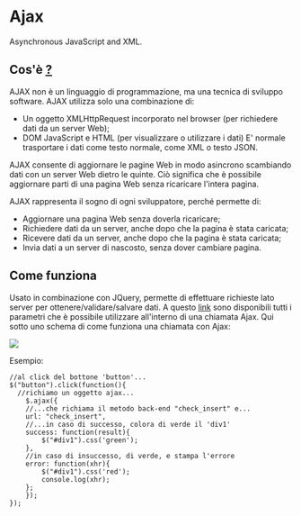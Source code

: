 # Ajax
Asynchronous JavaScript and XML.

## Cos'è [?](https://it.wikipedia.org/wiki/AJAX)

AJAX non è un linguaggio di programmazione, ma una tecnica di sviluppo software. AJAX utilizza solo una combinazione di:
- Un oggetto XMLHttpRequest incorporato nel browser (per richiedere dati da un server Web);
- DOM JavaScript e HTML (per visualizzare o utilizzare i dati)
E' normale trasportare i dati come testo normale, come XML o testo JSON.

AJAX consente di aggiornare le pagine Web in modo asincrono scambiando dati con un server Web dietro le quinte. Ciò significa che è possibile aggiornare parti di una pagina Web senza ricaricare l'intera pagina.

AJAX rappresenta il sogno di ogni sviluppatore, perché permette di:
- Aggiornare una pagina Web senza doverla ricaricare;
- Richiedere dati da un server, anche dopo che la pagina è stata caricata;
- Ricevere dati da un server, anche dopo che la pagina è stata caricata;
- Invia dati a un server di nascosto, senza dover cambiare pagina.

## Come funziona
Usato in combinazione con JQuery, permette di effettuare richieste lato server per ottenere/validare/salvare dati. A questo [link](https://www.w3schools.com/jquery/ajax_ajax.asp) sono disponibili tutti i parametri che è possibile utilizzare all'interno di una chiamata Ajax. Qui sotto uno schema di come funziona una chiamata con Ajax:

![](https://res.cloudinary.com/practicaldev/image/fetch/s--xgVyrrP4--/c_limit%2Cf_auto%2Cfl_progressive%2Cq_66%2Cw_880/https://thepracticaldev.s3.amazonaws.com/i/azyz8o8wd62fn84zhxsk.gif)

Esempio:

```
//al click del bottone 'button'...
$("button").click(function(){
  //richiamo un oggetto ajax...
    $.ajax({
    //...che richiama il metodo back-end "check_insert" e...
    url: "check_insert", 
    //...in caso di successo, colora di verde il 'div1'
    success: function(result){
        $("#div1").css('green');
    },
    //in caso di insuccesso, di verde, e stampa l'errore
    error: function(xhr){
        $("#div1").css('red');
        console.log(xhr);
    };
    });
});
```
